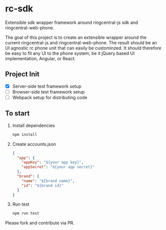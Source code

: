 # rc-sdk
Extensible sdk wrapper framework around ringcentral-js sdk and ringcentral-web-phone.

The goal of this project is to create an extensible wrapper around the current ringcentral-js and ringcentral-web-phone.
The result should be an UI agnostic rc phone unit that can easily be custominzed. It should therefore be easy to fit any UI to the phone system, be it jQuery based UI implementation, Angular, or React.


## Project Init

- [x] Server-side test framework setup
- [ ] Browser-side test framework setup
- [ ] Webpack setup for distributing code

To start
---

1. Install dependencies

    ```bash
    npm install
    ```
2. Create accounts.json

    ```json
    {
      "app": {
        "appKey": "${your app key}",
        "appSecret": "${your app secret}"
      },
      "brand": {
        "name": "${brand name}",
        "id": "${brand id}"
      }
    }
    ```
3. Run test

    ```bash
    npm run test
    ```


Please fork and contribute via PR.
